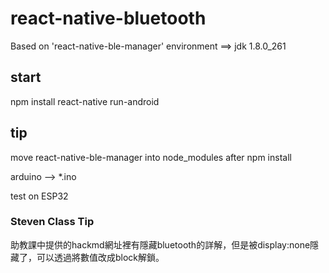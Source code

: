 # react-native-bluetooth
Based on 'react-native-ble-manager'
environment ==>
jdk 1.8.0_261

## start 
npm install 
react-native run-android

## tip
move react-native-ble-manager into node_modules after npm install

arduino --> *.ino

test on ESP32


### Steven Class Tip
助教課中提供的hackmd網址裡有隱藏bluetooth的詳解，但是被display:none隱藏了，可以透過將數值改成block解鎖。
